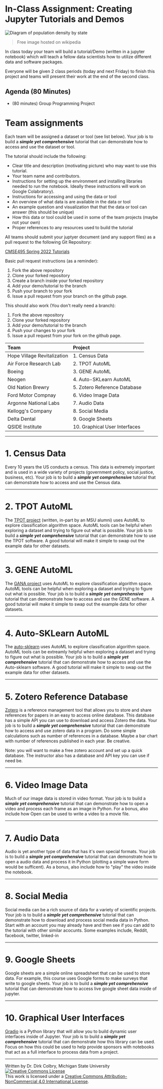# In-Class Assignment: Creating Jupyter Tutorials and Demos

![Diagram of population density by state](https://upload.wikimedia.org/wikipedia/commons/thumb/7/7a/Map_of_states_showing_population_density_in_2013.svg/1200px-Map_of_states_showing_population_density_in_2013.svg.png)
> Free image hosted on wikipedia

In class today your team will build a tutorial/Demo (written in a jupyter notebook) which will teach a fellow data scientists how to utilize different data and software packages.  

Everyone will be given 2 class periods (today and next Friday) to finish this project and teams will present their work at the end of the second class.  


## Agenda (80 Minutes)

- (80 minutes) Group Programming Project

# Team assignments

Each team will be assigned a dataset or tool (see list below).  Your job is to build a **_simple yet comprehensive_** tutorial that can demonstrate how to access and use the dataset or tool.  

The tutorial should include the following:

- Clear title and description (motivating picture) who may want to use this tutorial.
- Your team name and contributors.
- Instructions for setting up the environment and installing libraries needed to run the notebook.  Ideally these instructions will work on Google Colabratory). 
- Instructions for accessing and using the data or tool
- An overview of what data is are available in the data or tool
- An example question and visualization that that the data or tool can answer (this should be unique)
- How this data or tool could be used in some of the team projects (maybe not your own)
- Proper references to any resources used to build the tutorial


All teams should submit your juptyer document (and any support files) as a pull request to the following Git Repository:

[CMSE495 Spring 2022 Tutorials](https://github.com/colbrydi/DataTools_Tutorial_Demo.git)

Basic pull request instructions (as a reminder):

1. Fork the above repository
2. Clone your forked repository
3. Create a branch inside your forked repository
4. Add your demo/tutorial to the branch
5. Push your branch to your fork
6. Issue a pull request from your branch on the github page. 

This should also work (You don't really need a branch):

1. Fork the above repository
2. Clone your forked repository
4. Add your demo/tutorial to the branch
5. Push your changes to your fork
6. Issue a pull request from your fork on the github page. 

| Team | Project| 
|:-----|:-------|
|Hope Village Revitalization | 1. Census Data|
|Air Force Research Lab | 2. TPOT AutoML|
|Boeing | 3. GENE AutoML|
|Neogen | 4. Auto-SKLearn AutoML|
|Old Nation Brewry | 5. Zotero Reference Database|
|Ford Motor Compnay | 6. Video Image Data|
|Argonne National Labs | 7. Audio Data|
|Kellogg's Company | 8. Social Media|
|Delta Dental | 9. Google Sheets|
|QSIDE Institute | 10. Graphical User Interfaces|


----

# 1. Census Data

Every 10 years the US conducts a census.  This data is extremely important and is used in a wide variety of projects (government policy, social justice, business, etc).  Your job is to build a **_simple yet comprehensive_** tutorial that can demonstrate how to access and use the Census data.  


----

# 2. TPOT AutoML

The [TPOT project](https://github.com/EpistasisLab/tpot) (written, in-part by an MSU alumni) uses AutoML to explore classification algorithm space.  AutoML tools can be helpful when exploring a dataset and trying to figure out what is possible. Your job is to build a **_simple yet comprehensive_** tutorial that can demonstrate how to use the TPOT software. A good tutorial will make it simple to swap out the example data for other datasets. 


----

# 3. GENE AutoML

The [GANA project](https://github.com/openml-labs/gama) uses AutoML to explore classification algorithm space.  AutoML tools can be helpful when exploring a dataset and trying to figure out what is possible. Your job is to build a **_simple yet comprehensive_** tutorial that can demonstrate how to access and use the GENE software. A good tutorial will make it simple to swap out the example data for other datasets. 


----

# 4. Auto-SKLearn AutoML

The [auto-sklearn](https://automl.github.io/auto-sklearn/master/) uses AutoML to explore classification algorithm space.  AutoML tools can be extreamly helpful when exploring a dataset and trying to figure out what is possible. Your job is to build a **_simple yet comprehensive_** tutorial that can demonstrate how to access and use the Auto-sklearn software. A good tutorial will make it simple to swap out the example data for other datasets. 


----

# 5. Zotero Reference Database

[Zotero](https://www.zotero.org/) is a reference management tool that allows you to store and share references for papers in an easy to access online database.  This database has a simple API you can use to download and access Zotero the data.   Your job is to build a **_simple yet comprehensive_** tutorial that can demonstrate how to access and use zotero data in a program.  Do some simple calculations such as number of references in a database. Maybe a bar chart with number of references published in each year. Be creative. 

Note: you will want to make a free zotero account and set up a quick database. The instructor also has a database and API key you can use if need be. 



----

# 6. Video Image Data 

Much of our image data is stored in video format.   Your job is to build a **_simple yet comprehensive_** tutorial that can demonstrate how to open a video and process each frame as an image in Python. For a bonus, also include how Open can be used to write a video to a movie file. 


----

# 7.  Audio Data

Audio is yet another type of data that has it's own special formats.  Your job is to build a **_simple yet comprehensive_** tutorial that can demonstrate how to open a audio data and process it in Python (plotting a simple wave form would be sufficent).  As a bonus,  also include how to "play" the video inside the notebook. 



----

# 8.  Social Media

Social media can be a rich source of data for a variety of scientific projects. Your job is to build a **_simple yet comprehensive_** tutorial that can demonstrate how to download and process social media data in Python.  Start with an account you may already have and then see if you can add to the tutorial with other similar acocunts. Some examples include, Reddit, facebook, twitter, linked-in


----

# 9.  Google Sheets

Google sheets are a simple online spreadsheet that can be used to store data.  For example, this course uses Google forms to make surveys that write to google sheets.  Your job is to build a **_simple yet comprehensive_** tutorial that can demonstrate how to access live google sheet data inside of jupyter. 


----

# 10.  Graphical User Interfaces

[Gradio](https://gradio.app/) is a Python library that will allow you to build dynamic user interfaces inside of Jupyter.   Your job is to build a **_simple yet comprehensive_** tutorial that can demonstrate how this library can be used. Focus on how this could be used to help provide sponsors with notebooks that act as a full interface to process data from a project. 


---

Written by Dr. Dirk Colbry, Michigan State University
<a rel="license" href="http://creativecommons.org/licenses/by-nc/4.0/"><img alt="Creative Commons License" style="border-width:0" src="https://i.creativecommons.org/l/by-nc/4.0/88x31.png" /></a><br />This work is licensed under a <a rel="license" href="http://creativecommons.org/licenses/by-nc/4.0/">Creative Commons Attribution-NonCommercial 4.0 International License</a>.
